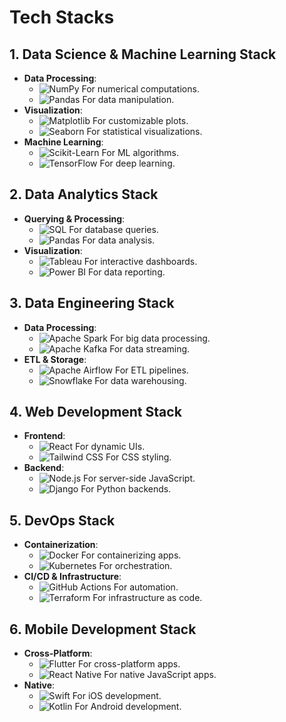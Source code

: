 # Tech Stacks

## 1. Data Science & Machine Learning Stack
- **Data Processing**:
  - ![NumPy](https://img.shields.io/badge/NumPy-013243?style=for-the-badge&logo=numpy&logoColor=white) For numerical computations.
  - ![Pandas](https://img.shields.io/badge/Pandas-150458?style=for-the-badge&logo=pandas&logoColor=white) For data manipulation.
- **Visualization**:
  - ![Matplotlib](https://img.shields.io/badge/Matplotlib-11557C?style=for-the-badge&logo=matplotlib&logoColor=white) For customizable plots.
  - ![Seaborn](https://img.shields.io/badge/Seaborn-4C72B0?style=for-the-badge&logo=python&logoColor=white) For statistical visualizations.
- **Machine Learning**:
  - ![Scikit-Learn](https://img.shields.io/badge/Scikit--Learn-F7931E?style=for-the-badge&logo=scikitlearn&logoColor=white) For ML algorithms.
  - ![TensorFlow](https://img.shields.io/badge/TensorFlow-FF6F00?style=for-the-badge&logo=tensorflow&logoColor=white) For deep learning.

## 2. Data Analytics Stack
- **Querying & Processing**:
  - ![SQL](https://img.shields.io/badge/SQL-4479A1?style=for-the-badge&logo=postgresql&logoColor=white) For database queries.
  - ![Pandas](https://img.shields.io/badge/Pandas-150458?style=for-the-badge&logo=pandas&logoColor=white) For data analysis.
- **Visualization**:
  - ![Tableau](https://img.shields.io/badge/Tableau-E97627?style=for-the-badge&logo=tableau&logoColor=white) For interactive dashboards.
  - ![Power BI](https://img.shields.io/badge/Power_BI-F2C811?style=for-the-badge&logo=powerbi&logoColor=black) For data reporting.

## 3. Data Engineering Stack
- **Data Processing**:
  - ![Apache Spark](https://img.shields.io/badge/Apache_Spark-E25A1C?style=for-the-badge&logo=apachespark&logoColor=white) For big data processing.
  - ![Apache Kafka](https://img.shields.io/badge/Apache_Kafka-231F20?style=for-the-badge&logo=apachekafka&logoColor=white) For data streaming.
- **ETL & Storage**:
  - ![Apache Airflow](https://img.shields.io/badge/Apache_Airflow-017CEE?style=for-the-badge&logo=apacheairflow&logoColor=white) For ETL pipelines.
  - ![Snowflake](https://img.shields.io/badge/Snowflake-29B5E8?style=for-the-badge&logo=snowflake&logoColor=white) For data warehousing.

## 4. Web Development Stack
- **Frontend**:
  - ![React](https://img.shields.io/badge/React-61DAFB?style=for-the-badge&logo=react&logoColor=black) For dynamic UIs.
  - ![Tailwind CSS](https://img.shields.io/badge/Tailwind_CSS-38B2AC?style=for-the-badge&logo=tailwindcss&logoColor=white) For CSS styling.
- **Backend**:
  - ![Node.js](https://img.shields.io/badge/Node.js-339933?style=for-the-badge&logo=nodedotjs&logoColor=white) For server-side JavaScript.
  - ![Django](https://img.shields.io/badge/Django-092E20?style=for-the-badge&logo=django&logoColor=white) For Python backends.

## 5. DevOps Stack
- **Containerization**:
  - ![Docker](https://img.shields.io/badge/Docker-2496ED?style=for-the-badge&logo=docker&logoColor=white) For containerizing apps.
  - ![Kubernetes](https://img.shields.io/badge/Kubernetes-326CE5?style=for-the-badge&logo=kubernetes&logoColor=white) For orchestration.
- **CI/CD & Infrastructure**:
  - ![GitHub Actions](https://img.shields.io/badge/GitHub_Actions-2088FF?style=for-the-badge&logo=githubactions&logoColor=white) For automation.
  - ![Terraform](https://img.shields.io/badge/Terraform-7B42BC?style=for-the-badge&logo=terraform&logoColor=white) For infrastructure as code.

## 6. Mobile Development Stack
- **Cross-Platform**:
  - ![Flutter](https://img.shields.io/badge/Flutter-02569B?style=for-the-badge&logo=flutter&logoColor=white) For cross-platform apps.
  - ![React Native](https://img.shields.io/badge/React_Native-61DAFB?style=for-the-badge&logo=react&logoColor=black) For native JavaScript apps.
- **Native**:
  - ![Swift](https://img.shields.io/badge/Swift-F05138?style=for-the-badge&logo=swift&logoColor=white) For iOS development.
  - ![Kotlin](https://img.shields.io/badge/Kotlin-7F52FF?style=for-the-badge&logo=kotlin&logoColor=white) For Android development.
